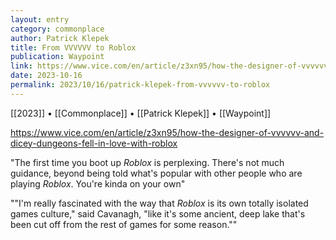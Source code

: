 ```yaml
---
layout: entry
category: commonplace
author: Patrick Klepek
title: From VVVVVV to Roblox
publication: Waypoint
link: https://www.vice.com/en/article/z3xn95/how-the-designer-of-vvvvvv-and-dicey-dungeons-fell-in-love-with-roblox
date: 2023-10-16
permalink: 2023/10/16/patrick-klepek-from-vvvvvv-to-roblox
---
```


[[2023]] • [[Commonplace]] • [[Patrick Klepek]] • [[Waypoint]]

https://www.vice.com/en/article/z3xn95/how-the-designer-of-vvvvvv-and-dicey-dungeons-fell-in-love-with-roblox

"The first time you boot up *Roblox* is perplexing. There's not much guidance, beyond being told what's popular with other people who are playing *Roblox*. You're kinda on your own"

""I'm really fascinated with the way that *Roblox* is its own totally isolated games culture," said Cavanagh, "like it's some ancient, deep lake that's been cut off from the rest of games for some reason.""
